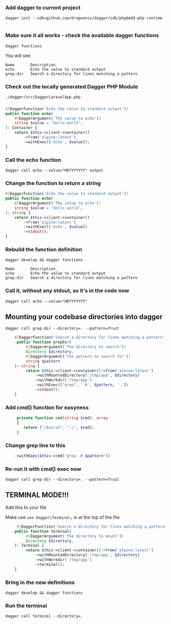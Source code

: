 ### Add dagger to current project

```
dagger init --sdk=github.com/dragoonis/dagger/sdk/php@add-php-runtime .
```

### Make sure it all works - check the available dagger functions
```
dagger functions
```

You will see
```
Name       Description
echo       Echo the value to standard output
grep-dir   Search a directory for lines matching a pattern
```

### Check out the locally generated Dagger PHP Module
```
./dagger/src/DaggerLaravelApp.php
```

### 
``` php
#[DaggerFunction('Echo the value to standard output')]
public function echo(
    #[DaggerArgument('The value to echo')]
    string $value = 'hello world',
): Container {
    return $this->client->container()
        ->from('alpine:latest')
        ->withExec(['echo', $value]);
}

```

### Call the echo function
```
dagger call echo --value="HEYYYYYYY" output
```

### Change the function to return a string
``` php
#[DaggerFunction('Echo the value to standard output')]
public function echo(
    #[DaggerArgument('The value to echo')]
    string $value = 'hello world',
): string {
    return $this->client->container()
        ->from('alpine:latest')
        ->withExec(['echo', $value])
        ->stdout();
}
```

### Rebuild the function definition
```
dagger develop && dagger functions
```

```
Name       Description
echo       Echo the value to standard output
grep-dir   Search a directory for lines matching a pattern
```

### Call it, without any stdout, as it's in the code now

```
dagger call echo --value="HEYYYYYYY"
```

## Mounting your codebase directories into dagger

```
dagger call grep-dir --directory=. --pattern=Trust
```

``` php
    #[DaggerFunction('Search a directory for lines matching a pattern')]
     public function grepDir(
         #[DaggerArgument('The directory to search')]
         Directory $directory,
         #[DaggerArgument('The pattern to search for')]
         string $pattern
    ): string {
         return $this->client->container()->from('alpine:latest')
             ->withMountedDirectory('/tmp/app', $directory)
             ->withWorkdir('/tmp/app')
             ->withExec(["grep", '-R', $pattern, '.'])
             ->stdout();
    }
```

### Add cmd() function for easyness
``` php
     private function cmd(string $cmd): array
     {
        return ["/bin/sh", "-c", $cmd];
     }
```

### Change grep line to this

``` php
    ->withExec($this->cmd("grep -R $pattern"))
```

### Re-run it with cmd() exec now
```
dagger call grep-dir --directory=. --pattern=Trust

```


## TERMINAL MODE!!!

Add this to your file

Make use `use Dagger\Terminal;` is at the top of the file

``` php
     #[DaggerFunction('Search a directory for lines matching a pattern')]
    public function terminal(
         #[DaggerArgument('The directory to mount')]
         Directory $directory,
    ): Terminal {
         return $this->client->container()->from('alpine:latest')
             ->withMountedDirectory('/tmp/app', $directory)
             ->withWorkdir('/tmp/app')
             ->terminal();
    }
```

### Bring in the new definitions
```
dagger develop && dagger functions
```

### Run the terminal
```
dagger call terminal --directory=.
```
